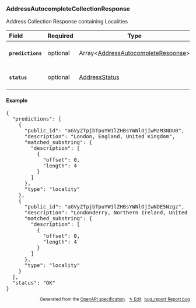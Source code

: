 <!--- This is a generated file, do not edit! -->
<!--- [START woosmap_http_schema_addressautocompletecollectionresponse] -->
<h3 class="schema-object" id="AddressAutocompleteCollectionResponse">AddressAutocompleteCollectionResponse</h3>

Address Collection Response containing Localities

| Field                                                                                                                                | Required | Type                                                                                                   | Description                                                                                                         |
| :----------------------------------------------------------------------------------------------------------------------------------- | -------- | ------------------------------------------------------------------------------------------------------ | ------------------------------------------------------------------------------------------------------------------- |
| <h4 id="AddressAutocompleteCollectionResponse-predictions" class="add-link schema-object-property-key"><code>predictions</code></h4> | optional | Array&lt;[AddressAutocompleteResponse](#AddressAutocompleteResponse "AddressAutocompleteResponse")&gt; | See [AddressAutocompleteResponse](#AddressAutocompleteResponse "AddressAutocompleteResponse") for more information. |
| <h4 id="AddressAutocompleteCollectionResponse-status" class="add-link schema-object-property-key"><code>status</code></h4>           | optional | [AddressStatus](#AddressStatus "AddressStatus")                                                        | See [AddressStatus](#AddressStatus "AddressStatus") for more information.                                           |

<h4 class="schema-object-example" id="AddressAutocompleteCollectionResponse-example">Example</h4>

<pre class="notranslate lang-json prettyprint">{
  "predictions": [
    {
      "public_id": "aGVyZTpjbTpuYW1lZHBsYWNlOjIwMzM3NDU0",
      "description": "London, England, United Kingdom",
      "matched_substring": {
        "description": [
          {
            "offset": 0,
            "length": 4
          }
        ]
      },
      "type": "locality"
    },
    {
      "public_id": "aGVyZTpjbTpuYW1lZHBsYWNlOjIwNDE5Nzgz",
      "description": "Londonderry, Northern Ireland, United Kingdom",
      "matched_substring": {
        "description": [
          {
            "offset": 0,
            "length": 4
          }
        ]
      },
      "type": "locality"
    }
  ],
  "status": "OK"
}</pre>

<p style="text-align: right; font-size: smaller;">Generated from the <a data-label="openapi-github" href="https://github.com/woosmap/openapi-specification" title="Woosmap OpenAPI Specification" class="external">OpenAPI specification</a>.
<a data-label="openapi-github-woosmap-http-schema-addressautocompletecollectionresponse" data-action="edit" style="margin-left: 5px;" href="https://github.com/woosmap/openapi-specification/blob/main/specification/schemas/AddressAutocompleteCollectionResponse.yml" title="Edit on GitHub">✎ Edit</a>
<a data-label="openapi-github-woosmap-http-schema-addressautocompletecollectionresponse" data-action="bug" style="margin-left: 5px;" href="https://github.com/woosmap/openapi-specification/issues/new?assignees=&labels=type%3A+bug%2C+triage+me&template=bug_report.md&title=[schemas] Bug - AddressAutocompleteCollectionResponse" title="File bug for schemas on GitHub"><span class="material-icons">bug_report</span> Report bug</a>
</p>

<!--- [END woosmap_http_schema_addressautocompletecollectionresponse] -->
